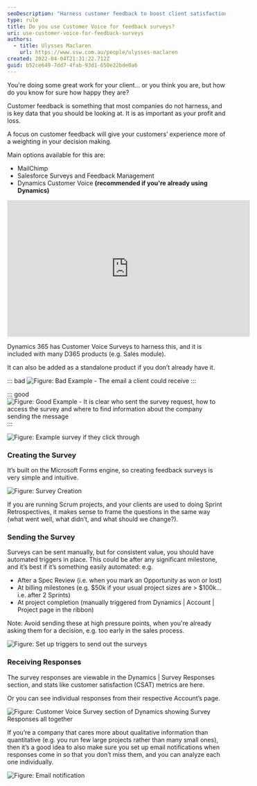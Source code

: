 ```yaml
---
seoDescription: "Harness customer feedback to boost client satisfaction and optimize your business processes with Dynamics 365's Customer Voice Surveys."
type: rule
title: Do you use Customer Voice for feedback surveys?
uri: use-customer-voice-for-feedback-surveys
authors:
  - title: Ulysses Maclaren
    url: https://www.ssw.com.au/people/ulysses-maclaren
created: 2022-04-04T21:31:22.712Z
guid: b52ce649-7dd7-4fab-93d1-650e22bde0a6
---
```

You're doing some great work for your client... or you think you are, but how do you know for sure how happy they are?

Customer feedback is something that most companies do not harness, and is key data that you should be looking at. It is as important as your profit and loss.

A focus on customer feedback will give your customers’ experience more of a weighting in your decision making.

Main options available for this are:

* MailChimp
* Salesforce Surveys and Feedback Management
* Dynamics Customer Voice **(recommended if you're already using Dynamics)**

<iframe width="560" height="315" src="https://www.youtube.com/embed/sbMReFrVYbs" title="YouTube video player" frameborder="0" allow="accelerometer; autoplay; clipboard-write; encrypted-media; gyroscope; picture-in-picture" allowfullscreen></iframe>

<!--endintro-->

Dynamics 365 has Customer Voice Surveys to harness this, and it is included with many D365 products (e.g. Sales module).

It can also be added as a standalone product if you don’t already have it.

::: bad
![Figure: Bad Example - The email a client could receive](survey-email.png)
:::

::: good
![Figure: Good Example - It is clear who sent the survey request, how to access the survey and where to find information about the company sending the message ](good-survey-email.png)
:::

![Figure: Example survey if they click through](survey.png)

### Creating the Survey

It’s built on the Microsoft Forms engine, so creating feedback surveys is very simple and intuitive.

![Figure: Survey Creation](survey-edit-form.png "Figure: Survey Creation")

If you are running Scrum projects, and your clients are used to doing Sprint Retrospectives, it makes sense to frame the questions in the same way (what went well, what didn’t, and what should we change?).

### Sending the Survey

Surveys can be sent manually, but for consistent value, you should have automated triggers in place. This could be after any significant milestone, and it’s best if it’s something easily automated: e.g.

* After a Spec Review (i.e. when you mark an Opportunity as won or lost)
* At billing milestones (e.g. $50k if your usual project sizes are > $100k... i.e. after 2 Sprints)
* At project completion (manually triggered from Dynamics | Account | Project page in the ribbon)

Note: Avoid sending these at high pressure points, when you're already asking them for a decision, e.g. too early in the sales process.

![Figure: Set up triggers to send out the surveys](workflow.png)

### Receiving Responses

The survey responses are viewable in the Dynamics | Survey Responses section, and stats like customer satisfaction  (CSAT) metrics are here.

Or you can see individual responses from their respective Account’s page.

![Figure: Customer Voice Survey section of Dynamics showing Survey Responses all together](customer-voice-responses-together.png)

If you’re a company that cares more about qualitative information than quantitative (e.g. you run few large projects rather than many small ones), then it’s a good idea to also make sure you set up email notifications when responses come in so that you don’t miss them, and you can analyze each one individually.

![Figure: Email notification](customer-voice-email-notification.png)
